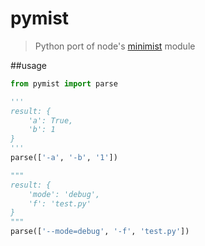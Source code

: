 pymist
=====

> Python port of node's [minimist](github.com/substack/minimist) module

##usage
```Python
from pymist import parse

'''
result: {
    'a': True,
    'b': 1
}
'''
parse(['-a', '-b', '1'])

"""
result: {
    'mode': 'debug',
    'f': 'test.py'
}
"""
parse(['--mode=debug', '-f', 'test.py'])
```
